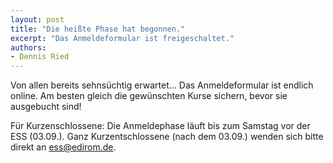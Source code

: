 ```yaml
---
layout: post 
title: "Die heißte Phase hat begonnen."
excerpt: "Das Anmeldeformular ist freigeschaltet."
authors:
- Dennis Ried
---
```


Von allen bereits sehnsüchtig erwartet...
Das Anmeldeformular ist endlich online. Am besten gleich die gewünschten Kurse sichern, bevor sie ausgebucht sind!

Für Kurzenschlossene: Die Anmeldephase läuft bis zum Samstag vor der ESS (03.09.). Ganz Kurzentschlossene (nach dem 03.09.) wenden sich bitte direkt an ess@edirom.de.
